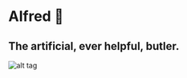# AIfred 🤖 

## The artificial, ever helpful, butler.



![alt tag](http://eriklindernoren.se/images/alfred.jpeg)
